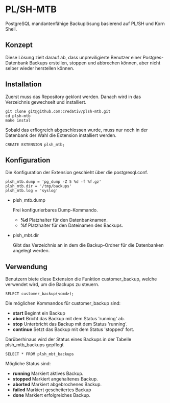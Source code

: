 # PL/SH-MTB

PostgreSQL mandantenfähige Backuplösung basierend auf PL/SH und Korn Shell.

## Konzept
Diese Lösung zielt darauf ab,
dass unpreviligierte Benutzer einer Postgres-Datenbank Backups erstellen, stoppen und abbrechen können,
aber nicht selber wieder herstellen können.

## Installation
Zuerst muss das Repository geklont werden. 
Danach wird in das Verzeichnis gewechselt und installiert.
```
git clone git@github.com:credativ/plsh-mtb.git
cd plsh-mtb
make instal
```
Sobald das erflogreich abgeschlossen wurde,
muss nur noch in der Datenbank der Wahl die Extension installiert werden.

```
CREATE EXTENSION plsh_mtb;
```


## Konfiguration
Die Konfiguration der Extension geschieht über die postgresql.conf.
```
plsh_mtb.dump = 'pg_dump -Z 5 %d -f %f.gz'
plsh_mtb.dir = '/tmp/backups'
plsh_mtb.log = 'syslog'
```
+ plsh\_mtb.dump

    Frei konfigurierbares Dump-Kommando.
    + **%d** Platzhalter für den Datenbanknamen.
    + **%f** Platzhalter für den Dateinamen des Backups.

+ plsh\_mbt.dir

    Gibt das Verzeichnis an in dem die Backup-Ordner für die Datenbanken angelegt werden.

## Verwendung
Benutzern biete diese Extension die Funktion customer\_backup,
welche verwendet wird,
um die Backups zu steuern.
```
SELECT customer_backup(<cmd>);
```
Die möglichen Kommandos für customer\_backup sind:
+ **start**
Beginnt ein Backup
+ **abort**
Bricht das Backup mit dem Status 'running' ab.
+ **stop**
Unterbricht das Backup mit dem Status 'running'.
+ **continue**
Setzt das Backup mit dem Status 'stopped' fort.

Darüberhinaus wird der Status eines Backups in der Tabelle plsh\_mtb\_backups gepflegt
```
SELECT * FROM plsh_mbt_backups
```

Mögliche Status sind:
+ **running**
Markiert aktives Backup.
+ **stopped**
Markiert angehaltenes Backup.
+ **aborted**
Markiert abgebrochenes Backup.
+ **failed**
Markiert gescheitertes Backup
+ **done**
Markiert erfolgreiches Backup.



